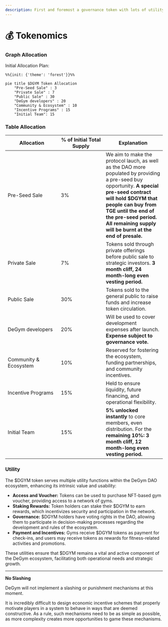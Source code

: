 ```yaml
---
description: First and foremost a governance token with lots of utility
---
```


# 💰 Tokenomics

### Graph Allocation

Initial Allocation Plan:

```mermaid
%%{init: {'theme': 'forest'}}%%

pie title $DGYM Token Allocation
    "Pre-Seed Sale" : 3
    "Private Sale" : 7
    "Public Sale" : 30
    "DeGym developers" : 20
    "Community & Ecosystem" : 10
    "Incentive Programs" : 15
    "Initial Team": 15
```

### Table Allocation

<table><thead><tr><th width="154">Allocation</th><th width="128">% of Initial Total Supply</th><th>Explanation</th></tr></thead><tbody><tr><td>Pre-Seed Sale</td><td>3%</td><td>We aim to make the protocol lauch, as well as the DAO more populated by providing a pre-seed buy opportunity. <strong>A special pre-seed contract will hold $DGYM that people can buy from TGE until the end of the pre-seed period. All remaining supply will be burnt at the end of presale.</strong></td></tr><tr><td>Private Sale</td><td>7%</td><td>Tokens sold through private offerings before public sale to strategic investors. <strong>3 month cliff, 24 month-long even vesting period.</strong></td></tr><tr><td>Public Sale</td><td>30%</td><td>Tokens sold to the general public to raise funds and increase token circulation.</td></tr><tr><td>DeGym developers</td><td>20%</td><td>Will be used to cover development expenses after launch. <strong>Expense subject to governance vote.</strong></td></tr><tr><td>Community &#x26; Ecosystem</td><td>10%</td><td>Reserved for fostering the ecosystem, funding partnerships, and community incentives.</td></tr><tr><td>Incentive Programs</td><td>15%</td><td>Held to ensure liquidity, future financing, and operational flexibility.</td></tr><tr><td>Initial Team</td><td>15%</td><td><strong>5% unlocked instantly</strong> to core members, even distribution. For the <strong>remaining 10%: 3 month cliff, 12 month-long even vesting period.</strong></td></tr></tbody></table>

### Utility

The $DGYM token serves multiple utility functions within the DeGym DAO ecosystem, enhancing its intrinsic value and usability:

* **Access and Voucher:** Tokens can be used to purchase NFT-based gym voucher, providing access to a network of gyms.
* **Staking Rewards:** Token holders can stake their $DGYM to earn rewards, which incentivizes security and participation in the network.
* **Governance:** $DGYM holders have voting rights in the DAO, allowing them to participate in decision-making processes regarding the development and rules of the ecosystem.
* **Payment and Incentives:** Gyms receive $DGYM tokens as payment for check-ins, and users may receive tokens as rewards for fitness-related activities and promotions.

These utilities ensure that $DGYM remains a vital and active component of the DeGym ecosystem, facilitating both operational needs and strategic growth.

***

**No Slashing**

DeGym will not implement a slashing or punishment mechanisms at this moment.

It is incredibly difficult to design economic incentive schemes that properly motivate players in a system to behave in ways that are deemed constructive. As a rule, such mechanisms need to be as simple as possible, as more complexity creates more opportunities to game these mechanisms.
